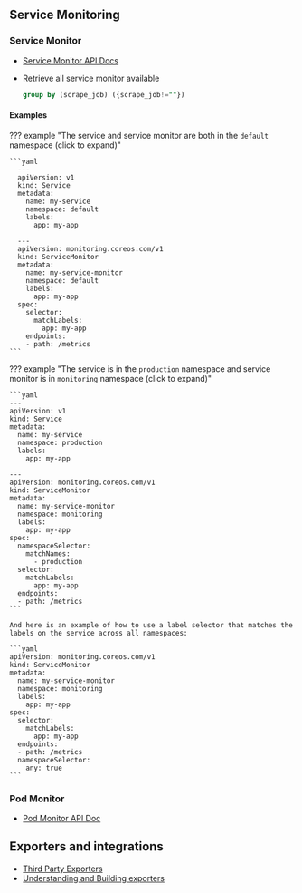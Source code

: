 ## Service Monitoring

### Service Monitor

+ [Service Monitor API Docs](https://prometheus-operator.dev/docs/operator/api/#monitoring.coreos.com/v1.ServiceMonitor)

+ Retrieve all service monitor available

  ```sql
  group by (scrape_job) ({scrape_job!=""})
  ```

#### Examples

??? example "The service and service monitor are both in the `default` namespace (click to expand)"

    ```yaml
      ---
      apiVersion: v1
      kind: Service
      metadata:
        name: my-service
        namespace: default
        labels:
          app: my-app

      ---
      apiVersion: monitoring.coreos.com/v1
      kind: ServiceMonitor
      metadata:
        name: my-service-monitor
        namespace: default
        labels:
          app: my-app
      spec:
        selector:
          matchLabels:
            app: my-app
        endpoints:
        - path: /metrics
    ```

??? example "The service is in the `production` namespace and service monitor is in `monitoring` namespace (click to expand)"

    ```yaml
    ---
    apiVersion: v1
    kind: Service
    metadata:
      name: my-service
      namespace: production
      labels:
        app: my-app

    ---
    apiVersion: monitoring.coreos.com/v1
    kind: ServiceMonitor
    metadata:
      name: my-service-monitor
      namespace: monitoring
      labels:
        app: my-app
    spec:
      namespaceSelector:
        matchNames:
          - production
      selector:
        matchLabels:
          app: my-app
      endpoints:
      - path: /metrics
    ```

    And here is an example of how to use a label selector that matches the labels on the service across all namespaces:

    ```yaml
    apiVersion: monitoring.coreos.com/v1
    kind: ServiceMonitor
    metadata:
      name: my-service-monitor
      namespace: monitoring
      labels:
        app: my-app
    spec:
      selector:
        matchLabels:
          app: my-app
      endpoints:
      - path: /metrics
      namespaceSelector:
        any: true
    ```

### Pod Monitor

+ [Pod Monitor API Doc](https://prometheus-operator.dev/docs/operator/api/#monitoring.coreos.com/v1.PodMonitor)

## Exporters and integrations

+ [Third Party Exporters](https://prometheus.io/docs/instrumenting/exporters/#third-party-exporters)
+ [Understanding and Building exporters](https://promlabs-training-platform.firebaseapp.com/training/understanding-and-building-exporters)
